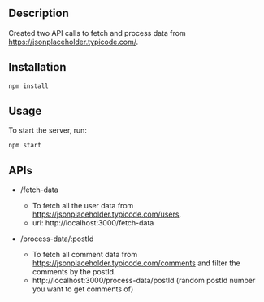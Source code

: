 ## Description
Created two API calls to fetch and process data from https://jsonplaceholder.typicode.com/. 

## Installation
```
npm install
```

## Usage
To start the server, run:
```
npm start
```

## APIs

- /fetch-data<br>
  + To fetch all the user data from https://jsonplaceholder.typicode.com/users.
  + url: http://localhost:3000/fetch-data

- /process-data/:postId<br>
  + To fetch all comment data from https://jsonplaceholder.typicode.com/comments and filter the comments by the postId.
  + http://localhost:3000/process-data/postId (random postId number you want to get comments of)
